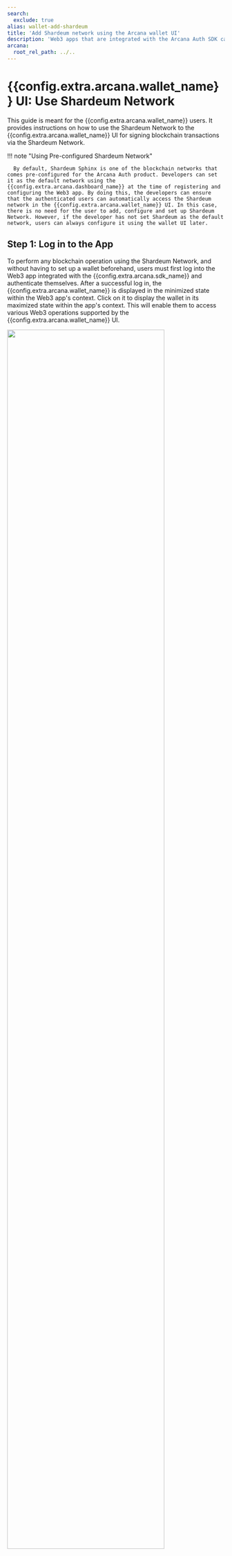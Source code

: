 ```yaml
---
search:
  exclude: true
alias: wallet-add-shardeum
title: 'Add Shardeum network using the Arcana wallet UI'
description: 'Web3 apps that are integrated with the Arcana Auth SDK can enable the app users to access Arcana wallet and add Shardeum network using the wallet UI interfaces, manually.'
arcana:
  root_rel_path: ../..
---
```


# {{config.extra.arcana.wallet_name}} UI: Use Shardeum Network

This guide is meant for the {{config.extra.arcana.wallet_name}} users. It provides instructions on how to use the Shardeum Network to the {{config.extra.arcana.wallet_name}} UI for signing blockchain transactions via the Shardeum Network.

!!! note "Using Pre-configured Shardeum Network"

      By default, Shardeum Sphinx is one of the blockchain networks that comes pre-configured for the Arcana Auth product. Developers can set it as the default network using the {{config.extra.arcana.dashboard_name}} at the time of registering and configuring the Web3 app. By doing this, the developers can ensure that the authenticated users can automatically access the Shardeum network in the {{config.extra.arcana.wallet_name}} UI. In this case, there is no need for the user to add, configure and set up Shardeum Network. However, if the developer has not set Shardeum as the default network, users can always configure it using the wallet UI later.

## Step 1:  Log in to the App

To perform any blockchain operation using the Shardeum Network, and without having to set up a wallet beforehand, users must first log into the Web3 app integrated with the {{config.extra.arcana.sdk_name}} and authenticate themselves. After a successful log in, the {{config.extra.arcana.wallet_name}} is displayed in the minimized state within the Web3 app's context. Click on it to display the wallet in its maximized state within the app's context. This will enable them to access various Web3 operations supported by the {{config.extra.arcana.wallet_name}} UI.

<img src="/img/an_shm_wallet_demo_app.png" width="85%"/>

## Step 2: Select Shardeum Network

Refer to the top right network dropdown in the {{config.extra.arcana.wallet_name}} UI. You will see a list of pre-configured networks for use. If the requisite Shardeum Network is displayed, simply click on it to select it and proceed with the {{config.extra.arcana.wallet_name}} operations.

<img src="/img/an_wallet_shm_preconfig_list.gif" width="35%"/>

If the requisite Shardeum Network flavor is not listed, user can manually add it. After manual addition, the network will show up as the default selected network in the {{config.extra.arcana.wallet_name}} UI. The only caveat is, manually added networks do not persist across user logins in the app.  Only the ones which the app developer has configured will show up once the user logs in to the Web3 app integrated with the {{config.extra.arcana.sdk_name}}.

<img src="/img/an_wallet_shm_add_list.gif" width="35%"/>

To manually add the Shardeum network via the wallet UI, refer to the instructions in the {{config.extra.arcana.wallet_name}} User Guide for [[arcana-wallet-user-guide#addselect-a-network|adding a network]]. Specify the [latest Shardeum Network configuration details](https://docs.shardeum.org/network/endpoints) to manually add the network.

## See Also

* [[arcana-wallet-user-guide|{{config.extra.arcana.wallet_name}} Users' Guide]]
